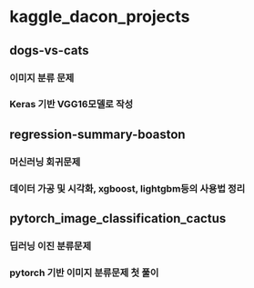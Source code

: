 # kaggle_dacon_projects

## dogs-vs-cats
### 이미지 분류 문제
### Keras 기반 VGG16모델로 작성


## regression-summary-boaston
### 머신러닝 회귀문제
### 데이터 가공 및 시각화, xgboost, lightgbm등의 사용법 정리


## pytorch_image_classification_cactus
### 딥러닝 이진 분류문제
### pytorch 기반 이미지 분류문제 첫 풀이
